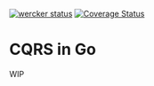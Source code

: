 [![wercker status](https://app.wercker.com/status/f2767e1f7be435f293411d40a5268ffd/s/master "wercker status")](https://app.wercker.com/project/bykey/f2767e1f7be435f293411d40a5268ffd)
[![Coverage Status](https://coveralls.io/repos/thebookofeveryone/cqrs/badge.svg?branch=HEAD&service=github)](https://coveralls.io/github/thebookofeveryone/cqrs?branch=HEAD)

# CQRS in Go

WIP
